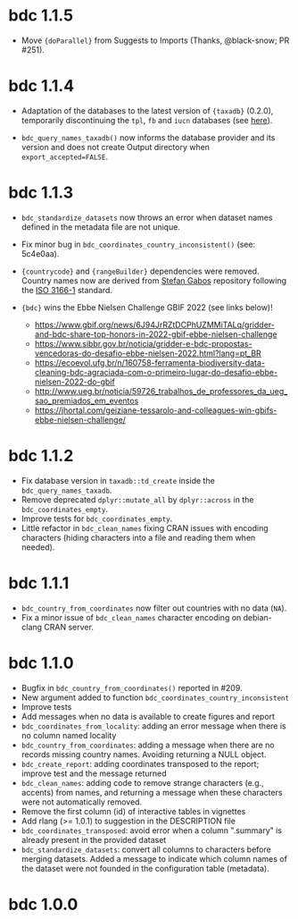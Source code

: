 # bdc 1.1.5

- Move `{doParallel}` from Suggests to Imports (Thanks, @black-snow; PR #251).

# bdc 1.1.4

- Adaptation of the databases to the latest version of `{taxadb}`
  (0.2.0), temporarily discontinuing the `tpl`, `fb` and `iucn`
  databases (see [here](https://github.com/ropensci/taxadb/commit/593c7856a603c802762829d60acb2a313ad7a6dd)).

- `bdc_query_names_taxadb()` now informs the database provider and its
  version and does not create Output directory when
  `export_accepted=FALSE`.

# bdc 1.1.3

- `bdc_standardize_datasets` now throws an error when dataset names defined in the metadata file are not unique.
- Fix minor bug in `bdc_coordinates_country_inconsistent()` (see: 5c4e0aa).
- `{countrycode}` and `{rangeBuilder}` dependencies were
  removed. Country names now are derived from [Stefan Gabos](https://github.com/stefangabos/world_countries/) repository
  following the [ISO 3166-1](https://www.iso.org/iso-3166-country-codes.html) standard.

- `{bdc}` wins the Ebbe Nielsen Challenge GBIF 2022 (see links below)!
  - https://www.gbif.org/news/6J94JrRZtDCPhUZMMiTALq/gridder-and-bdc-share-top-honors-in-2022-gbif-ebbe-nielsen-challenge
  - https://www.sibbr.gov.br/noticia/gridder-e-bdc-propostas-vencedoras-do-desafio-ebbe-nielsen-2022.html?lang=pt_BR
  - https://ecoevol.ufg.br/n/160758-ferramenta-biodiversity-data-cleaning-bdc-agraciada-com-o-primeiro-lugar-do-desafio-ebbe-nielsen-2022-do-gbif
  - http://www.ueg.br/noticia/59726_trabalhos_de_professores_da_ueg_sao_premiados_em_eventos
  - https://jhortal.com/geiziane-tessarolo-and-colleagues-win-gbifs-ebbe-nielsen-challenge/

# bdc 1.1.2

- Fix database version in `taxadb::td_create` inside the
  `bdc_query_names_taxadb`.
- Remove deprecated `dplyr::mutate_all` by `dplyr::across` in the
  `bdc_coordinates_empty`.
- Improve tests for `bdc_coordinates_empty`.
- Little refactor in `bdc_clean_names` fixing CRAN issues with
  encoding characters (hiding characters into a file and reading them
  when needed).

# bdc 1.1.1

- `bdc_country_from_coordinates` now filter out countries with no data (`NA`).
- Fix a minor issue of `bdc_clean_names` character encoding on debian-clang CRAN server.

# bdc 1.1.0

- Bugfix in `bdc_country_from_coordinates()` reported in #209.
- New argument added to function
  `bdc_coordinates_country_inconsistent`
- Improve tests
- Add messages when no data is available to create figures and report
- `bdc_coordinates_from_locality`: adding an error message when there
  is no column named locality
- `bdc_country_from_coordinates`: adding a message when there are no
  records missing country names. Avoiding returning a NULL object.
- `bdc_create_report`: adding coordinates transposed to the report;
  improve test and the message returned
- `bdc_clean_names`: adding code to remove strange characters (e.g.,
  accents) from names, and returning a message when these characters
  were not automatically removed.
- Remove the first column (id) of interactive tables in vignettes
- Add rlang (\>= 1.0.1) to suggestion in the DESCRIPTION file
- `bdc_coordinates_transposed`: avoid error when a column ".summary"
  is already present in the provided dataset
- `bdc_standardize_datasets`: convert all columns to characters before
  merging datasets. Added a message to indicate which column names of
  the dataset were not founded in the configuration table (metadata).

# bdc 1.0.0
